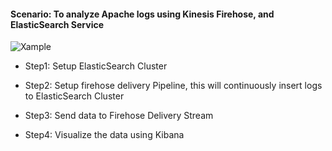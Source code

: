 #### Scenario: To analyze Apache logs using Kinesis Firehose, and ElasticSearch Service

![**Xample**](https://miro.medium.com/max/700/1*8sWVykRRIga2R8YnXdNeWA.jpeg)

* Step1: Setup ElasticSearch Cluster

* Step2: Setup firehose delivery Pipeline, this will continuously insert logs to ElasticSearch Cluster

* Step3: Send data to Firehose Delivery Stream

* Step4: Visualize the data using Kibana

